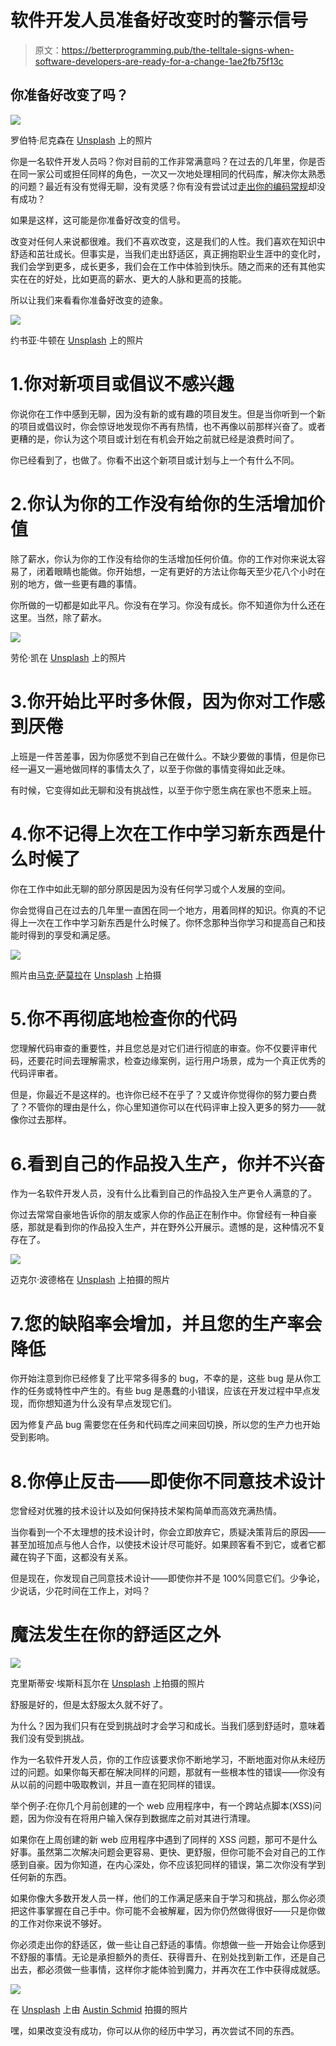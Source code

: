 # 软件开发人员准备好改变时的警示信号

> 原文：<https://betterprogramming.pub/the-telltale-signs-when-software-developers-are-ready-for-a-change-1ae2fb75f13c>

## 你准备好改变了吗？

![](img/e1041f9654a7de171cc4f665a15a19f5.png)

罗伯特·尼克森在 [Unsplash](https://unsplash.com?utm_source=medium&utm_medium=referral) 上的照片

你是一名软件开发人员吗？你对目前的工作非常满意吗？在过去的几年里，你是否在同一家公司或担任同样的角色，一次又一次地处理相同的代码库，解决你太熟悉的问题？最近有没有觉得无聊，没有灵感？你有没有尝试过[走出你的编码常规](https://medium.com/free-code-camp/how-to-get-out-of-your-coding-rut-and-move-forward-with-your-career-4d656e0cc1c1)却没有成功？

如果是这样，这可能是你准备好改变的信号。

改变对任何人来说都很难。我们不喜欢改变，这是我们的人性。我们喜欢在知识中舒适和茁壮成长。但事实是，当我们走出舒适区，真正拥抱职业生涯中的变化时，我们会学到更多，成长更多，我们会在工作中体验到快乐。随之而来的还有其他实实在在的好处，比如更高的薪水、更大的人脉和更高的技能。

所以让我们来看看你准备好改变的迹象。

![](img/0deec0e6c6f56722ecfe3a3143667492.png)

约书亚·牛顿在 [Unsplash](https://unsplash.com?utm_source=medium&utm_medium=referral) 上的照片

# 1.你对新项目或倡议不感兴趣

你说你在工作中感到无聊，因为没有新的或有趣的项目发生。但是当你听到一个新的项目或倡议时，你会惊讶地发现你不再有热情，也不再像以前那样兴奋了。或者更糟的是，你认为这个项目或计划在有机会开始之前就已经是浪费时间了。

你已经看到了，也做了。你看不出这个新项目或计划与上一个有什么不同。

# 2.你认为你的工作没有给你的生活增加价值

除了薪水，你认为你的工作没有给你的生活增加任何价值。你的工作对你来说太容易了，闭着眼睛也能做。你开始想，一定有更好的方法让你每天至少花八个小时在别的地方，做一些更有趣的事情。

你所做的一切都是如此平凡。你没有在学习。你没有成长。你不知道你为什么还在这里。当然，除了薪水。

![](img/19750d7b52765370c94edbed05275282.png)

劳伦·凯在 [Unsplash](https://unsplash.com?utm_source=medium&utm_medium=referral) 上的照片

# 3.你开始比平时多休假，因为你对工作感到厌倦

上班是一件苦差事，因为你感觉不到自己在做什么。不缺少要做的事情，但是你已经一遍又一遍地做同样的事情太久了，以至于你做的事情变得如此乏味。

有时候，它变得如此无聊和没有挑战性，以至于你宁愿生病在家也不愿来上班。

# 4.你不记得上次在工作中学习新东西是什么时候了

你在工作中如此无聊的部分原因是因为没有任何学习或个人发展的空间。

你会觉得自己在过去的几年里一直困在同一个地方，用着同样的知识。你真的不记得上一次在工作中学习新东西是什么时候了。你怀念那种当你学习和提高自己和技能时得到的享受和满足感。

![](img/b8fccac0e9b666bd4d0d65a73fae2408.png)

照片由[马克·萨莫拉](https://unsplash.com/@mmm_mark?utm_source=medium&utm_medium=referral)在 [Unsplash](https://unsplash.com?utm_source=medium&utm_medium=referral) 上拍摄

# 5.你不再彻底地检查你的代码

您理解代码审查的重要性，并且您总是对它们进行彻底的审查。你不仅要评审代码，还要花时间去理解需求，检查边缘案例，运行用户场景，成为一个真正优秀的代码评审者。

但是，你最近不是这样的。也许你已经不在乎了？又或许你觉得你的努力要白费了？不管你的理由是什么，你心里知道你可以在代码评审上投入更多的努力——就像你过去那样。

# 6.看到自己的作品投入生产，你并不兴奋

作为一名软件开发人员，没有什么比看到自己的作品投入生产更令人满意的了。

你过去常常自豪地告诉你的朋友或家人你的作品正在制作中。你曾经有一种自豪感，那就是看到你的作品投入生产，并在野外公开展示。遗憾的是，这种情况不复存在了。

![](img/213de8194e7c114f3925da13f0a69cc7.png)

迈克尔·波德格在 [Unsplash](https://unsplash.com?utm_source=medium&utm_medium=referral) 上拍摄的照片

# 7.您的缺陷率会增加，并且您的生产率会降低

你开始注意到你已经修复了比平常多得多的 bug，不幸的是，这些 bug 是从你工作的任务或特性中产生的。有些 bug 是愚蠢的小错误，应该在开发过程中早点发现，而你想知道为什么没有早点发现它们。

因为修复产品 bug 需要您在任务和代码库之间来回切换，所以您的生产力也开始受到影响。

# 8.你停止反击——即使你不同意技术设计

您曾经对优雅的技术设计以及如何保持技术架构简单而高效充满热情。

当你看到一个不太理想的技术设计时，你会立即放弃它，质疑决策背后的原因——甚至加班加点与他人合作，以使技术设计尽可能好。如果顾客看不到它，或者它都藏在钩子下面，这都没有关系。

但是现在，你发现自己同意技术设计——即使你并不是 100%同意它们。少争论，少说话，少花时间在工作上，对吗？

# 魔法发生在你的舒适区之外

![](img/1d5637d8f983dbd5a6b651b8a3150d13.png)

克里斯蒂安·埃斯科瓦尔在 [Unsplash](https://unsplash.com?utm_source=medium&utm_medium=referral) 上拍摄的照片

舒服是好的，但是太舒服太久就不好了。

为什么？因为我们只有在受到挑战时才会学习和成长。当我们感到舒适时，意味着我们没有受到挑战。

作为一名软件开发人员，你的工作应该要求你不断地学习，不断地面对你从未经历过的问题。如果你每天都在解决同样的问题，那就有一些根本性的错误——你没有从以前的问题中吸取教训，并且一直在犯同样的错误。

举个例子:在你几个月前创建的一个 web 应用程序中，有一个跨站点脚本(XSS)问题，因为你没有在将用户输入保存到数据库之前对其进行清理。

如果你在上周创建的新 web 应用程序中遇到了同样的 XSS 问题，那可不是什么好事。虽然第二次解决问题会更容易、更快、更舒服，但你可能不会对自己的工作感到自豪。因为你知道，在内心深处，你不应该犯同样的错误，第二次你没有学到任何新的东西。

如果你像大多数开发人员一样，他们的工作满足感来自于学习和挑战，那么你必须把这件事掌握在自己手中。你可能不会被解雇，因为你仍然做得很好——只是你做的工作对你来说不够好。

你必须走出你的舒适区，做一些让自己舒适的事情。你想做一些一开始会让你感到不舒服的事情。无论是承担额外的责任、获得晋升、在别处找到新工作，还是自己出去，都必须做一些事情，这样你才能体验到魔力，并再次在工作中获得成就感。

![](img/c6f2c498c7a67a207d7dd6df53277909.png)

在 [Unsplash](https://unsplash.com?utm_source=medium&utm_medium=referral) 上由 [Austin Schmid](https://unsplash.com/@schmidy?utm_source=medium&utm_medium=referral) 拍摄的照片

嘿，如果改变没有成功，你可以从你的经历中学习，再次尝试不同的东西。